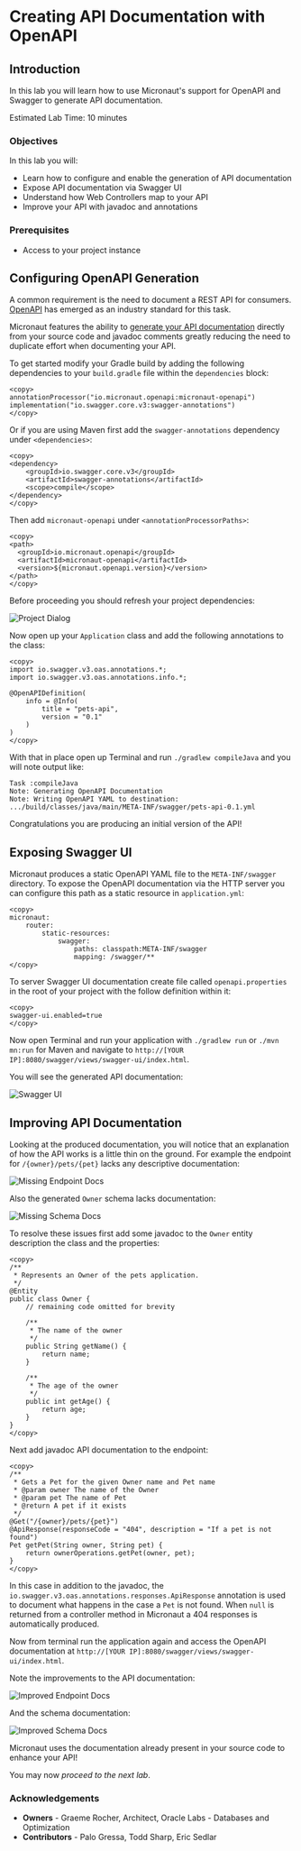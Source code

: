 # Creating API Documentation with OpenAPI

## Introduction
In this lab you will learn how to use Micronaut's support for OpenAPI and Swagger to generate API documentation.

Estimated Lab Time: 10 minutes

### Objectives

In this lab you will:
* Learn how to configure and enable the generation of API documentation
* Expose API documentation via Swagger UI
* Understand how Web Controllers map to your API
* Improve your API with javadoc and annotations

### Prerequisites
- Access to your project instance

## Configuring OpenAPI Generation

A common requirement is the need to document a REST API for consumers. [OpenAPI](https://swagger.io/specification/) has emerged as an industry standard for this task.

Micronaut features the ability to [generate your API documentation](https://micronaut-projects.github.io/micronaut-openapi/latest/guide/index.html) directly from your source code and javadoc comments greatly reducing the need to duplicate effort when documenting your API.

To get started modify your Gradle build by adding the following dependencies to your `build.gradle` file within the `dependencies` block:

	<copy>
	annotationProcessor("io.micronaut.openapi:micronaut-openapi")
	implementation("io.swagger.core.v3:swagger-annotations")
	</copy>

Or if you are using Maven first add the `swagger-annotations` dependency under `<dependencies>`:

	<copy>
	<dependency>
		<groupId>io.swagger.core.v3</groupId>
		<artifactId>swagger-annotations</artifactId>
		<scope>compile</scope>
	</dependency>
	</copy>	

Then add `micronaut-openapi` under `<annotationProcessorPaths>`:

	<copy>
    <path>
      <groupId>io.micronaut.openapi</groupId>
      <artifactId>micronaut-openapi</artifactId>
      <version>${micronaut.openapi.version}</version>
    </path>
	</copy>	

Before proceeding you should refresh your project dependencies:

![Project Dialog](../images/dependency-refresh.png)	

Now open up your `Application` class and add the following annotations to the class:

	<copy>
	import io.swagger.v3.oas.annotations.*;
	import io.swagger.v3.oas.annotations.info.*;

	@OpenAPIDefinition(
	    info = @Info(
	        title = "pets-api",
	        version = "0.1"
	    )
	)
	</copy>

With that in place open up Terminal and run `./gradlew compileJava` and you will note output like:


	Task :compileJava
	Note: Generating OpenAPI Documentation
	Note: Writing OpenAPI YAML to destination: .../build/classes/java/main/META-INF/swagger/pets-api-0.1.yml


Congratulations you are producing an initial version of the API!

## Exposing Swagger UI

Micronaut produces a static OpenAPI YAML file to the `META-INF/swagger` directory. To expose the OpenAPI documentation via the HTTP server you can configure this path as a static resource in `application.yml`:

	<copy>
	micronaut:
		router:
	        static-resources:
	            swagger:
	                paths: classpath:META-INF/swagger
	                mapping: /swagger/**
	</copy>

To server Swagger UI documentation create file called `openapi.properties` in the root of your project with the follow definition within it:

	<copy>
	swagger-ui.enabled=true
	</copy>	

Now open Terminal and run your application with `./gradlew run` or `./mvn mn:run` for Maven and navigate to `http://[YOUR IP]:8080/swagger/views/swagger-ui/index.html`.

You will see the generated API documentation:

![Swagger UI](images/swagger-ui.png)	

## Improving API Documentation

Looking at the produced documentation, you will notice that an explanation of how the API works is a little thin on the ground. For example the endpoint for `/{owner}/pets/{pet}` lacks any descriptive documentation:

![Missing Endpoint Docs](images/owner-api-before.png)	

Also the generated `Owner` schema lacks documentation:

![Missing Schema Docs](images/owner-schema-before.png)	

To resolve these issues first add some javadoc to the `Owner` entity description the class and the properties:

	<copy>
	/**
	 * Represents an Owner of the pets application.
	 */
	@Entity
	public class Owner {
		// remaining code omitted for brevity

	    /**
	     * The name of the owner
	     */
	    public String getName() {
	        return name;
	    }

	    /**
	     * The age of the owner
	     */
	    public int getAge() {
	        return age;
	    }
	}
	</copy>

Next add javadoc API documentation to the endpoint:

	<copy>
	/**
	 * Gets a Pet for the given Owner name and Pet name
	 * @param owner The name of the Owner
	 * @param pet The name of Pet
	 * @return A pet if it exists
	 */
	@Get("/{owner}/pets/{pet}")
	@ApiResponse(responseCode = "404", description = "If a pet is not found")
	Pet getPet(String owner, String pet) {
	    return ownerOperations.getPet(owner, pet);
	}
	</copy>

In this case in addition to the javadoc, the `io.swagger.v3.oas.annotations.responses.ApiResponse` annotation is used to document what happens in the case a `Pet` is not found. When `null` is returned from a controller method in Micronaut a 404 responses is automatically produced.

Now from terminal run the application again and access the OpenAPI documentation at `http://[YOUR IP]:8080/swagger/views/swagger-ui/index.html`.

Note the improvements to the API documentation:

![Improved Endpoint Docs](images/owner-api-after.png)	

And the schema documentation:

![Improved Schema Docs](images/owner-schema-after.png)	

Micronaut uses the documentation already present in your source code to enhance your API!


You may now *proceed to the next lab*.

### Acknowledgements
- **Owners** - Graeme Rocher, Architect, Oracle Labs - Databases and Optimization
- **Contributors** - Palo Gressa, Todd Sharp, Eric Sedlar
